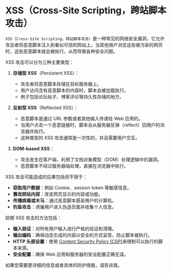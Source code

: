 # XSS（Cross-Site Scripting，跨站脚本攻击）

`XSS（Cross-Site Scripting，跨站脚本攻击）`是一种常见的网络安全漏洞，它允许攻击者将恶意脚本注入到看似可信的网站上。当其他用户浏览这些被污染的网页时，这些恶意脚本就会被执行，从而导致各种安全问题。

XSS 攻击可以分为三种主要类型：

1. **存储型 XSS**（Persistent XSS）：

   - 攻击者将恶意脚本存储在目标服务器上。
   - 用户访问含有恶意脚本的内容时，脚本会被加载执行。
   - 例子包括论坛帖子、博客评论等持久性存储的地方。

2. **反射型 XSS**（Reflected XSS）：

   - 恶意脚本是通过 URL 参数或者其他输入传递给 Web 应用的。
   - 当用户点击一个恶意链接时，脚本会从服务器反弹（reflect）回用户的浏览器并执行。
   - 这种类型的 XSS 攻击通常是一次性的，并且需要用户交互。

3. **DOM-based XSS**：
   - 攻击发生在客户端，利用了文档对象模型（DOM）处理逻辑中的漏洞。
   - 恶意脚本不经过服务器端处理，直接在浏览器中执行。

XSS 攻击可能造成的后果包括但不限于：

- **窃取用户数据**：例如 Cookie、session token 等敏感信息。
- **篡改网站内容**：改变网页显示的内容或功能。
- **传播病毒或木马**：通过恶意脚本感染用户的计算机。
- **钓鱼攻击**：诱骗用户进入伪造页面并收集个人信息。

防御 XSS 攻击的方法包括：

- **输入验证**：对所有用户输入进行严格的验证和清理。
- **输出编码**：确保动态生成的内容以安全的方式呈现，防止脚本被执行。
- **HTTP 头部设置**：使用 [Content Security Policy (CSP)](./CSP.html)来限制可以执行的脚本来源。
- **安全配置**：确保 Web 应用和服务器的安全配置正确无误。

如果您需要更详细的信息或者具体的防护措施，请告诉我。
